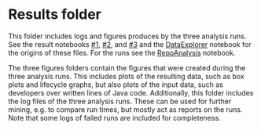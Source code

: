 # Results folder
This folder includes logs and figures produces by the three analysis runs. See the result notebooks [#1](Results_Iteration#1.ipynb), [#2](Results_Iteration#2.ipynb), and [#3](Results_Iteration#3.ipynb) and the [DataExplorer](DataExplorer.ipynb) notebook for the origins of these files. For the runs see the [RepoAnalysis](RepoAnalysis.ipynb) notebook.

The three figures folders contain the figures that were created during the three analysis runs. This includes plots of the resulting data, such as box plots and lifecycle graphs, but also plots of the input data, such as developers over written lines of Java code. Additionally, this folder includes the log files of the three analysis runs. These can be used for further mining, e.g. to compare run times, but mostly act as reports on the runs. Note that some logs of failed runs are included for completeness.  